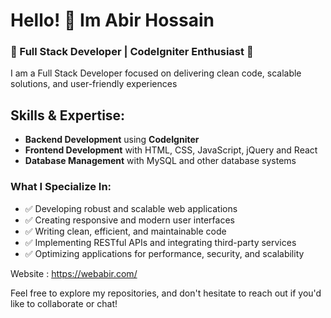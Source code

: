 
# Hello! 👋 Im Abir Hossain

### 🌟 Full Stack Developer | CodeIgniter Enthusiast 🌟

I am a Full Stack Developer focused on delivering clean code, scalable solutions, and user-friendly experiences

## Skills & Expertise:
- **Backend Development** using **CodeIgniter**
- **Frontend Development** with HTML, CSS, JavaScript, jQuery and React
- **Database Management** with MySQL and other database systems

### What I Specialize In:
- ✅ Developing robust and scalable web applications
- ✅ Creating responsive and modern user interfaces
- ✅ Writing clean, efficient, and maintainable code
- ✅ Implementing RESTful APIs and integrating third-party services
- ✅ Optimizing applications for performance, security, and scalability

Website : https://webabir.com/

Feel free to explore my repositories, and don't hesitate to reach out if you'd like to collaborate or chat!
